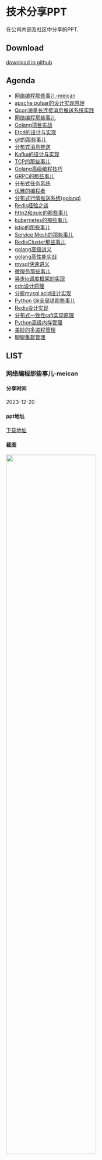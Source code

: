 # 技术分享PPT
在公司内部及社区中分享的PPT.

## Download

[download in github](https://github.com/rfyiamcool/share_ppt/tags)

## Agenda

- [网络编程那些事儿-meican](#网络编程那些事儿-meican)
- [apache pulsar的设计实现原理](#ApachePulsar的设计实现原理)
- [Qcon海量长连接消息推送系统实践](#Qcon海量长连接消息推送系统实践)
- [网络编程那些事儿](#网络编程那些事儿)
- [Golang项目实战](#Golang项目实战)
- [Etcd的设计与实现](#Etcd的设计与实现)
- [git的那些事儿](#GIT的那些事儿)
- [分布式消息推送](#分布式消息推送)
- [Kafka的设计与实现](#Kafka的设计与实现)
- [TCP的那些事儿](#TCP的那些事儿)
- [Golang高级编程技巧](#Golang高级技巧)
- [GRPC的那些事儿](#GRPC的那些事儿)
- [分布式任务系统](#分布式任务系统)
- [优雅的编程者](#优雅的编程者)
- [分布式行情推送系统(golang)](#分布式行情推送系统golang)
- [Redis经验之谈](#Redis经验之谈)
- [http2和quic的那些事儿](#http2和quic的那些事儿)
- [kubernetes的那些事儿](#kubernetes的那些事儿)
- [istio的那些事儿](#istio的那些事儿)
- [Service Mesh的那些事儿](#Service-Mesh的那些事儿)
- [RedisCluster那些事儿](#RedisCluster那些事儿)
- [golang高级讲义](#golang高级讲义)
- [golang高性能实战](#golang高性能实战)
- [mysql快速讲义](#mysql快速讲义)
- [微服务那些事儿](#微服务那些事儿)
- [异步io调度框架的实现](#异步io调度框架的实现)
- [cdn设计原理](#cdn设计原理)
- [分析mysql acid设计实现](#分析mysql-acid设计实现)
- [Python Gil全局锁那些事儿](#Python-Gil全局锁那些事儿)
- [Redis设计实现](#Redis设计实现)
- [分布式一致性raft实现原理](#分布式一致性raft实现原理)
- [Python高级内存管理](#Python高级内存管理)
- [美妙的多进程管理](#美妙的多进程管理)
- [聊聊集群管理](#聊聊集群管理)

## LIST

### 网络编程那些事儿-meican

#### 分享时间

2023-12-20

#### ppt地址

[下载地址](network_skill.pdf)

#### 截图

<img src="images/network_skill_1.png" width="70%">
<img src="images/network_skill_2.png" width="70%">
<img src="images/network_skill_3.png" width="70%">
<img src="images/network_skill_4.png" width="70%">

### ApachePulsar的设计实现原理

#### 分享时间

2023-10-12

#### 内容

- Apache pulsar 的架构设计
- Pulsar broker 的计算层设计
- 系统 IO 的介绍 (page cache, buffered io, direct io ...)
- Pulsar bookKeeper 的存储层设计
- Pulsar 的高级功能设计
- QA

#### ppt地址

[下载地址](apache-pulsar.pdf)

#### 截图

<img src="images/pulsar_1.jpg" width="70%">
<img src="images/pulsar_2.jpg" width="70%">
<img src="images/pulsar_3.jpg" width="70%">
<img src="images/pulsar_4.jpg" width="70%">

### Qcon海量长连接消息推送系统实践

#### 分享时间

2021-06-30
#### 内容

- 超百万的⻓连接接入
- 每天近 100 亿条消息
- 高峰值时每秒 70w+ 条消息 目标
- 如何尽量保证消息的低延迟
- 如何保证系统的高并发
- 如何保证消息的可靠性
- 如何保证系统的可用性
- ...

#### ppt地址

[下载地址](qcon_push_service.pdf)

#### 截图

<img src="images/qcon_push_service01.jpg" width="70%">
<img src="images/qcon_push_service02.jpg" width="70%">
<img src="images/qcon_push_service03.jpg" width="70%">

### 网络编程那些事儿

#### 分享时间

2021-12-16

#### 内容

- 收包发包原理, socket及阻塞非阻塞, 同步异步的本质
- linux 五种IO模型
- io多路复用模型
  - select
  - poll
  - epoll
    - 数据结构组成
    - 如何使用 epoll 的那几个方法
    - 从底层来讲解 epoll 的实现原理
    - epolloneshot 的场景
    - 水平触发和边缘触发到底是怎么一回事, 各种case来描述
    - 社区中常见的服务端使用 epoll 哪种触发模型
    - epoll 的开发技巧
  - io_uring
- aio 到底是怎么一回事？ 存在的问题
- 当前社区比较流行的 网络编程 模型
  - 新线程模型
  - 单多路复用 + 业务线程池模型
  - prefork 模型
  - reactor
  - proactor
- 常见的网络编程问题
  - 半连接全连接代表的意思，如何配置，不同内核参数下表现形式
  - 常见的读写返回值的处理方式
  - reuseaddr vs reuseport
  - epoll 的惊群问题
  - 粘包半包
  - 半关闭
  - 如何实现异步 connect
  - 弱网络问题, kcp
  - fork, exec, system 在继承传递 fd 的问题
  - 如何实现网络服务的 upgrade
  - 论心跳的重要性, 为什么使用应用层心跳
  - 如何处理各种的网络异常问题

#### ppt地址

[下载地址](network_server.pdf)

#### 截图

<img src="images/network_server.jpg" width="70%">

### Golang项目实战

#### 分享时间

2021-11-08

#### 内容

- 代码规范
- 接口规范
- Git规范
- 常见设计模式
- Golang开发经验
- Golang编码技巧

#### ppt地址

[下载地址](golang_skills.pdf)

#### 截图

<img src="images/golang_skills.jpg" width="70%">

### Etcd的设计与实现

#### 分享时间

2021-07-05

#### 内容

- raft共识算法
- boltdb知识点
- etcd自身的功能实现
  - 关键结构体
  - mvcc实现
  - treeindex及boltdb存储布局
  - txn事务的实现
  - watch监听的实现
  - lease监听的实现
  - compact的实现
  - defrag的实现
  - 锁的实现
- etcd的使用经验

#### ppt地址

[下载地址](etcd_cluster.pdf)

#### 截图

<img src="images/etcd_cluster.jpg" width="70%">

### GIT的那些事儿

#### 分享时间

2021-04-21

#### 内容

- git由来
- git原理 (大篇幅讲解)
- git规范 (git-flow工作流讲解)
- git技巧

#### ppt地址

[下载地址](git.pdf)

#### 截图

<img src="images/git.jpg" width="70%">

### 分布式消息推送

#### 分享时间

2021-03-24

#### ppt地址

[在线观看](null)

[下载地址](message_pusher.pdf)

#### 截图

<img src="images/message_pusher.jpg" width="70%">

### Kafka的设计与实现

#### 分享时间

2021-02-23

#### ppt地址

[在线观看](null)

[下载地址](kafka.pdf)

#### 截图

<img src="images/kafka.jpg" width="70%">

### TCP的那些事儿

#### 分享时间

2021-01-06

#### ppt地址

[在线观看](https://myslide.cn/slides/23281)

[下载地址](tcp_protocol.pdf)

#### 截图

<img src="images/tcp.jpg" width="70%">

### Golang高级技巧

#### 分享时间

2020-11-15

#### ppt地址

[在线观看](https://myslide.cn/slides/23112)

[下载地址](golang_tips.pdf)

#### 截图

<img src="images/golang_tips_home.jpg" width="70%">

### GRPC的那些事儿

#### 分享时间

2020-09-30

#### ppt地址

[在线观看](https://myslide.cn/slides/23114)

[下载地址](grpc.pdf)

#### 截图

<img src="images/grpc.jpg" width="70%">

讲述了grpc的特点, 使用方法及生产环境中的经验，话题包括了http1.1, http2.0, http3.0的实现, protobuf的编码实现, wireshark抓包分析grpc等等.

### 分布式任务系统

#### 分享时间

2020-06

#### ppt地址

[在线观看](https://myslide.cn/slides/23115)

[下载地址](shark.pdf)

#### 截图

<img src="images/shark_home.jpg" width="70%">

### 优雅的编程者

#### 分享时间

2020-03

#### ppt地址

[在线观看](https://myslide.cn/slides/23113)

[下载地址](drunbility.pdf)

#### 截图

<img src="images/drunbility_home.jpg" width="70%">

### 分布式行情推送系统golang

#### 分享时间

2019-12

#### ppt地址

[在线观看](https://myslide.cn/slides/23117)

[下载地址](push_cluster.pdf)

### Redis经验之谈

#### 分享时间

2019-11

#### 截图

<img src="images/redis_qa_home.jpg" width="70%">

#### ppt地址

[在线观看](https://myslide.cn/slides/23118)

[下载地址](redis_qa.pdf)

### http2和quic的那些事儿

#### 分享时间

2019-08

#### ppt地址

[在线观看](https://myslide.cn/slides/23116)

[下载地址](http2quic.pdf)

### kubernetes的那些事儿

#### 分享时间

2019-08

#### ppt地址

[在线观看](https://myslide.cn/slides/23120)

[下载地址](k8s.pdf)

### istio的那些事儿

#### 分享时间

2019-07

#### ppt地址

[在线观看](https://myslide.cn/slides/23119)

[下载地址](istio.pdf)

### ServiceMesh的那些事儿

#### 分享时间

2019-07

#### ppt地址

[在线观看](https://myslide.cn/slides/23121)

[下载地址](service_mesh.pdf)

### RedisCluster那些事儿

#### 分享时间

2019-02

#### ppt地址

[在线观看](https://myslide.cn/slides/23122)

[下载地址](redis_cluster.pdf)

### golang高级讲义

#### 分享时间

2018-07

#### ppt地址

[在线观看](https://myslide.cn/slides/23123)

[下载地址](golang_advance.pdf)

### golang高性能实战

#### 分享时间

2018-03

#### ppt地址

[在线观看](https://myslide.cn/slides/23124)

[下载地址](golang_fast.pdf)

### mysql快速讲义

#### 分享时间

2017-08

#### ppt地址

[在线观看](https://myslide.cn/slides/23130)

[下载地址](mysql_fast.pdf)

### redis高级讲义

#### 分享时间

2017-05

#### ppt地址

[在线观看](https://myslide.cn/slides/23129)

[下载地址](redis_advance.pdf)

### 微服务那些事儿

#### 分享时间

2017-02

#### ppt地址

[在线观看](https://myslide.cn/slides/23128)

[下载地址](micro_service.pdf)

### 异步io调度框架的实现

#### 分享时间

2016-12

#### ppt地址

[在线观看](https://myslide.cn/slides/23127)

[下载地址](async_frame.pdf)

### cdn设计原理

#### 分享时间

2016-07

#### ppt地址

[在线观看](https://myslide.cn/slides/23126)

[下载地址](cdn_design.pdf)

### 分析mysql acid设计实现

#### 分享时间

2016-05

#### ppt地址

[在线观看](https://myslide.cn/slides/23131)

[下载地址](mysql_acid.pdf)

### Python Gil全局锁那些事儿

#### 分享时间

2016-04

#### ppt地址

[在线观看](https://myslide.cn/slides/23132)

[下载地址](python_gil.pdf)

### Redis设计实现

#### 分享时间

2016-03

#### ppt地址

[在线观看](https://myslide.cn/slides/23133)

[下载地址](rediscode.pdf)

### 分布式一致性raft实现原理

#### 分享时间

2015-08

#### ppt地址

[在线观看](https://myslide.cn/slides/23134)

[下载地址](raft_design.pdf)

### Python高级内存管理

#### 分享时间

2015-06

#### ppt地址

[在线观看](https://myslide.cn/slides/23135)

[下载地址](pygc.pdf)

### 美妙的多进程管理

#### 分享时间

2015-02

#### ppt地址

[在线观看](https://myslide.cn/slides/23136)

[下载地址](python_process.pdf)

### 聊聊集群管理

#### 分享时间

2014-09

#### ppt地址

[下载地址](devops_cluster.pdf)
